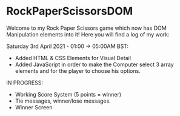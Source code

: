 # RockPaperScissorsDOM

Welcome to my Rock Paper Scissors game which now has DOM Manipulation elements into it! Here you will find a log of my work:

Saturday 3rd April 2021 - 01:00 -> 05:00AM BST:
- Added HTML & CSS Elements for Visual Detail
- Added JavaScript in order to make the Computer select 3 array elements and for the player to choose his options.

IN PROGRESS:
- Working Score System (5 points = winner)
- Tie messages, winner/lose messages.
- Winner Screen